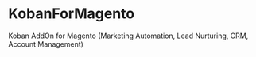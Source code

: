 # KobanForMagento
Koban AddOn for Magento (Marketing Automation, Lead Nurturing, CRM, Account Management)
